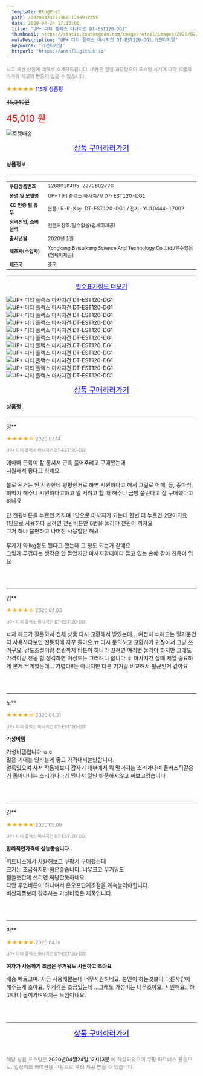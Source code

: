```yaml
---
  template: BlogPost
  path: /20200424171300-1268918405
  date: 2020-04-24 17:13:00
  title: "UP+ 디티 플랙스 마사지건 DT-EST120-DG1"
  thumbnail: https://static.coupangcdn.com/image/retail/images/2020/02/17/15/7/e64b1adf-9997-4868-b267-fb4a1befeb18.jpg
  metaDescription: "UP+ 디티 플랙스 마사지건 DT-EST120-DG1,가전디지털"
  keywords: "가전디지털"
  httpurl: "https://antnf3.github.io"
---
```

  
<span style="color: #888;font-size:0.8rem">보고 계신 상품에 대해서 소개해드립니다.
내용은 일절 과장없으며 포스팅 시기에 따라 제품의 가격과 재고의 변동이 있을 수 있습니다.</span>
  
<span style="color: orange;">★★★★★</span> <span style="color: blue;font-size: 0.85rem;">115개 상품평</span>

<span style="font-size: 0.9rem"></span> <span style="font-size: 0.9rem">~~45,340원~~</span>

<span style="color: red;font-size: 1.5rem;">45,010 원</span>

![로켓배송](https://postfiles.pstatic.net/MjAyMDA0MTBfMjcz/MDAxNTg2NDQ1OTAwMDc5.1T-Iy6-X12_V8iyof2OtSqUCu6urPUUOnjG41kbMy_kg.c1eqxaGayJ1XX0TGV24QXbZg9dvQ9C_dYZx39G_Z7Wog.PNG.cigshop2/rocket_logo.png?type=w773)

<p align="center"><a href="http://me2.do/xPtu0Fr8" style="font-size: 1.2rem; color: blue;">상품 구매하러가기</a></p>

#### 상품정보

---

|                  |                       |
| ---------------- | --------------------- |
| **<span style="font-size:0.8rem;">쿠팡상품번호</span>** | <span style="font-size:0.8rem;">1268918405-2272802776</span> |
| **<span style="font-size:0.8rem;">품명 및 모델명</span>**    | <span style="font-size:0.8rem;">UP+ 디티 플렉스 마사지건/	DT-EST120-DG1</span>        |
| **<span style="font-size:0.8rem;">KC 인증 필 유무</span>**    | <span style="font-size:0.8rem;">본품 : R-R-Ksy-DT-EST120-DG1 / 전지 : YU10444-17002</span>        |
| **<span style="font-size:0.8rem;">정격전압, 소비전력</span>**    | <span style="font-size:0.8rem;">컨텐츠참조/알수없음(업체미제공)</span>        |
| **<span style="font-size:0.8rem;">출시년월</span>**    | <span style="font-size:0.8rem;">2020년 1월</span>        |
| **<span style="font-size:0.8rem;">제조자(수입자)</span>**    | <span style="font-size:0.8rem;">	Yongkang Baisuikang Science And Technology Co.,Ltd./알수없음(업체미제공)</span>        |
| **<span style="font-size:0.8rem;">제조국</span>**    | <span style="font-size:0.8rem;">중국</span>        |






---

<p align="center"><a href="http://me2.do/xPtu0Fr8" style="font-size: 1rem; color: blue;">필수표기정보 더보기</a></p>

![UP+ 디티 플랙스 마사지건 DT-EST120-DG1](http://thumbnail8.coupangcdn.com/thumbnails/remote/q89/image/retail/images/2020/02/13/19/2/43f2ea9d-a227-4515-8bfb-7137e6f81cc3.jpg)
![UP+ 디티 플랙스 마사지건 DT-EST120-DG1](http://thumbnail7.coupangcdn.com/thumbnails/remote/q89/image/retail/images/2020/02/17/15/2/6f583f9a-5fe0-4a64-a006-d8aaf8ca004d.jpg)
![UP+ 디티 플랙스 마사지건 DT-EST120-DG1](http://thumbnail9.coupangcdn.com/thumbnails/remote/q89/image/retail/images/2020/02/17/15/6/28d3413a-b16c-45a2-8543-713a70672235.jpg)
![UP+ 디티 플랙스 마사지건 DT-EST120-DG1](http://thumbnail8.coupangcdn.com/thumbnails/remote/q89/image/retail/images/2020/02/13/19/8/80489319-21b0-458f-a41a-39e869bf57ed.jpg)
![UP+ 디티 플랙스 마사지건 DT-EST120-DG1](http://thumbnail8.coupangcdn.com/thumbnails/remote/q89/image/retail/images/2020/02/13/19/3/f3501e20-b142-4480-9cb2-37b6d028b72d.jpg)
![UP+ 디티 플랙스 마사지건 DT-EST120-DG1](http://thumbnail7.coupangcdn.com/thumbnails/remote/q89/image/retail/images/2020/02/13/19/6/d8eebef5-8756-4e34-ae27-849b077b30f0.jpg)
![UP+ 디티 플랙스 마사지건 DT-EST120-DG1](http://thumbnail7.coupangcdn.com/thumbnails/remote/q89/image/retail/images/2020/02/17/15/1/a1abe1a4-a249-444c-b1dd-22db114a5882.jpg)
![UP+ 디티 플랙스 마사지건 DT-EST120-DG1](http://thumbnail6.coupangcdn.com/thumbnails/remote/q89/image/retail/images/2020/02/17/15/8/ca865d38-4bdd-4ae1-80aa-15819a3781cb.jpg)
![UP+ 디티 플랙스 마사지건 DT-EST120-DG1](http://thumbnail6.coupangcdn.com/thumbnails/remote/q89/image/retail/images/2020/02/13/19/8/b7916160-c320-46c0-8a32-18e662ef6a52.jpg)
![UP+ 디티 플랙스 마사지건 DT-EST120-DG1](http://thumbnail6.coupangcdn.com/thumbnails/remote/q89/image/retail/images/2020/02/17/15/8/7af06a7e-3817-4fd2-bb9f-a5e1e61753cb.jpg)
![UP+ 디티 플랙스 마사지건 DT-EST120-DG1](http://thumbnail10.coupangcdn.com/thumbnails/remote/q89/image/retail/images/2020/02/13/19/5/13bfbd10-5cfe-4aae-a8a2-44f476efdcef.jpg)

<p align="center"><a href="http://me2.do/xPtu0Fr8" style="font-size: 1.2rem; color: blue;">상품 구매하러가기</a></p>

#### 상품평
  
---
  
정**
    
<span style="color: orange;">★★★★☆</span> <span style="font-size:0.8rem;color: #888;">2020.03.14</span>
    
<span style="color: #888;font-size:0.7rem">UP+ 디티 플랙스 마사지건 DT-EST120-DG1</span>
    

    
<span style="font-size: 0.9rem;">애아빠 근육이 잘 뭉쳐서 근육 풀어주려고 구매했는데<br/>시원해서 좋다고 하네요<br/><br/>볼로 된거는 안 시원한데 평평한거로 하면 시원하다고 해서 그걸로 어깨, 등, 종아리, 허벅지 해주니 시원하다고하고 알 서려고 할 때 해주니 금방 풀린다고 잘 구매했다고 하네요<br/><br/>단 전원버튼을 누르면 커지며 1단으로 마사지가 되는데 한번 더 누르면 2단이되요<br/>1단으로 사용하다 쓰려면 전원버튼만 6번을 눌러야 전원이 꺼져요<br/>그거 하나 불편하고 나머진 사용할만 해요<br/><br/>무게가 약1kg정도 된다고 했는데 그 정도 되는거 같애요<br/>그렇게 무겁다는 생각은 안 들었지만 마사지할때마다 들고 있는 손에 같이 진동이 와요</span>
    
<br>
<br>

---
  
김**
    
<span style="color: orange;">★★★★☆</span> <span style="font-size:0.8rem;color: #888;">2020.04.03</span>
    
<span style="color: #888;font-size:0.7rem">UP+ 디티 플랙스 마사지건 DT-EST120-DG1</span>
    

    
<span style="font-size: 0.9rem;">ㄷ자 헤드가 잘못와서 전체 상품 다시 교환해서 받았는데... 여전히 ㄷ헤드는 헐거운건지 사용하다보면 진동힘에 자꾸 돌아요.ㅠ 다시 문의하고 교환하기 귀찮아서 그냥 쓰려구요. 강도조절이랑 전원까지 버튼이 하나라 끄려면 여러번 눌러야 하지만 그래도 가격이랑 진동 힘 생각하면 이정도는 그러려니 합니다.ㅎ 마사지건 살때 제일 중요하게 본게 무게였는데... 가볍다!!는 아니지만 다른 기기랑 비교해서 평균인거 같아요</span>
    
<br>
<br>

---
  
노**
    
<span style="color: orange;">★★★★☆</span> <span style="font-size:0.8rem;color: #888;">2020.04.21</span>
    
<span style="color: #888;font-size:0.7rem">UP+ 디티 플랙스 마사지건 DT-EST120-DG1</span>
    
<span style="font-size:0.85rem">**가성비템**</span>
    
<span style="font-size: 0.9rem;">가성비템입니다 ㅎㅎ<br/>많은 기대는 안하는게 좋고 가격대비쓸만합니다.<br/>얼룩있으며 사서 작동해보니 갑자기 내부에서 뭐 떨어지는 소리가나며 플라스틱같은거 돌아다니는 소리가나다가 안나서 일단 반품하지않고 써보고있습니다</span>
    
<br>
<br>

---
  
김**
    
<span style="color: orange;">★★★★★</span> <span style="font-size:0.8rem;color: #888;">2020.03.09</span>
    
<span style="color: #888;font-size:0.7rem">UP+ 디티 플랙스 마사지건 DT-EST120-DG1</span>
    
<span style="font-size:0.85rem">**합리적인가격에  성능좋습니다.**</span>
    
<span style="font-size: 0.9rem;">휘트니스에서  사용해보고 쿠팡서 구매했는데 <br/>크기는 조금작지만 힘은좋습니다. 너무크고 무거워도 <br/>힘들듯한데 쓰기엔 적당한듯하네요. <br/>다만  후면버튼이 하나여서  온오프단계조절을  계속눌러야합니다. <br/>비싼제품보다 강추하는  가성비좋은 제품입니다.</span>
    
<br>
<br>

---
  
박**
    
<span style="color: orange;">★★★★★</span> <span style="font-size:0.8rem;color: #888;">2020.04.19</span>
    
<span style="color: #888;font-size:0.7rem">UP+ 디티 플랙스 마사지건 DT-EST120-DG1</span>
    
<span style="font-size:0.85rem">**여자가 사용하기 조금은 무거워도 시원하고 조아요**</span>
    
<span style="font-size: 0.9rem;">배송 빠르고여.  지금 사용해봤는데 너무시원하네요. 본인이 하는것보다 다른사람이 해주는게 조아요. 무게감은 조금있는데 ...그래도 가성비는 너무조아요. 시원해요.. 하고나니 몸이가벼워지는 느낌이네요.</span>
    
<br>
<br>


  
---
  
<p align="center"><a href="http://me2.do/xPtu0Fr8" style="font-size: 1.2rem; color: blue;">상품 구매하러가기</a></p>
  
<br>
  
<span style="font-size: 0.85rem; color: #888;">해당 상품 포스팅은 <span style="color: #000;"> 2020년04월24일 17시13분 </span> 에 작성되었으며 쿠팡 파트너스 활동으로, 일정액의 커미션을 쿠팡으로 부터 제공 받을 수 있습니다.</span>